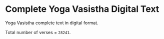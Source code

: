 # Complete Yoga Vasistha Digital Text

Yoga Vasistha complete text in digital format.

Total number of verses = `28241`.



